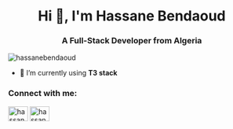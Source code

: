 <h1 align="center">Hi 👋, I'm Hassane Bendaoud</h1>
<h3 align="center">A Full-Stack Developer from Algeria</h3>

<p align="left"> <img src="https://komarev.com/ghpvc/?username=hassanebendaoud&label=Profile%20views&color=0e75b6&style=flat" alt="hassanebendaoud" /> </p>

- 🌱 I’m currently using **T3 stack**

<h3 align="left">Connect with me:</h3>
<p align="left">
<a href="https://twitter.com/hassanecoder" target="blank"><img align="center" src="https://raw.githubusercontent.com/rahuldkjain/github-profile-readme-generator/master/src/images/icons/Social/twitter.svg" alt="hassanecoder" height="30" width="40" /></a>
<a href="https://linkedin.com/in/hassanebendaoud" target="blank"><img align="center" src="https://raw.githubusercontent.com/rahuldkjain/github-profile-readme-generator/master/src/images/icons/Social/linked-in-alt.svg" alt="hassanebendaoud" height="30" width="40" /></a>
</p>

<!-- 
<h3 align="left">Support:</h3>
<p><a href="https://www.buymeacoffee.com/hassanebendaoud"> <img align="left" src="https://cdn.buymeacoffee.com/buttons/v2/default-yellow.png" height="50" width="210" alt="hassanebendaoud" /></a><a href="https://ko-fi.com/hassanebendaoud"> <img align="left" src="https://cdn.ko-fi.com/cdn/kofi3.png?v=3" height="50" width="210" alt="hassanebendaoud" /></a></p><br><br>

 -->
